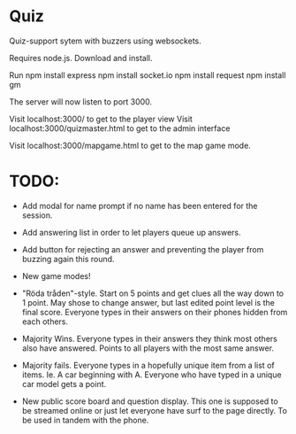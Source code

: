 # Quiz
Quiz-support sytem with buzzers using websockets.

Requires node.js. Download and install.

Run
npm install express
npm install socket.io
npm install request
npm install gm

The server will now listen to port 3000.

Visit localhost:3000/ to get to the player view
Visit localhost:3000/quizmaster.html to get to the admin interface

Visit localhost:3000/mapgame.html to get to the map game mode.


TODO:
=====
* Add modal for name prompt if no name has been entered for the session.
* Add answering list in order to let players queue up answers.
* Add button for rejecting an answer and preventing the player from buzzing again this round.


* New game modes!
* "Röda tråden"-style. Start on 5 points and get clues all the way down to 1 point.
   May shose to change answer, but last edited point level is the final score.
   Everyone types in their answers on their phones hidden from each others.

* Majority Wins. Everyone types in their answers they think most others also have
  answered. Points to all players with the most same answer.

* Majority fails. Everyone types in a hopefully unique item from a list of items.
  Ie. A car beginning with A. Everyone who have typed in a unique car model gets a point.


* New public score board and question display.
  This one is supposed to be streamed online or just let everyone have surf to the page
  directly. To be used in tandem with the phone.
